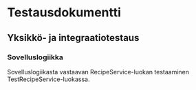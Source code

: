 # Testausdokumentti

## Yksikkö- ja integraatiotestaus

### Sovelluslogiikka

Sovelluslogiikasta vastaavan RecipeService-luokan testaaminen TestRecipeService-luokassa.
